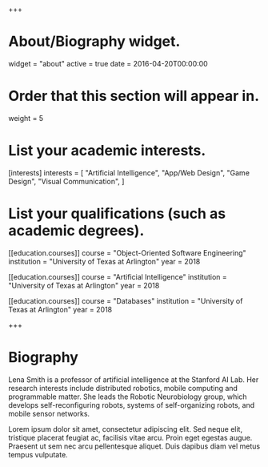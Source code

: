 +++
# About/Biography widget.
widget = "about"
active = true
date = 2016-04-20T00:00:00

# Order that this section will appear in.
weight = 5

# List your academic interests.
[interests]
  interests = [
    "Artificial Intelligence",
    "App/Web Design",
    "Game Design",
    "Visual Communication",
  ]

# List your qualifications (such as academic degrees).
[[education.courses]]
  course = "Object-Oriented Software Engineering"
  institution = "University of Texas at Arlington"
  year = 2018

[[education.courses]]
  course = "Artificial Intelligence"
  institution = "University of Texas at Arlington"
  year = 2018

[[education.courses]]
  course = "Databases"
  institution = "University of Texas at Arlington"
  year = 2018

+++

# Biography

Lena Smith is a professor of artificial intelligence at the Stanford AI Lab. Her research interests include distributed robotics, mobile computing and programmable matter. She leads the Robotic Neurobiology group, which develops self-reconfiguring robots, systems of self-organizing robots, and mobile sensor networks.

Lorem ipsum dolor sit amet, consectetur adipiscing elit. Sed neque elit, tristique placerat feugiat ac, facilisis vitae arcu. Proin eget egestas augue. Praesent ut sem nec arcu pellentesque aliquet. Duis dapibus diam vel metus tempus vulputate. 
